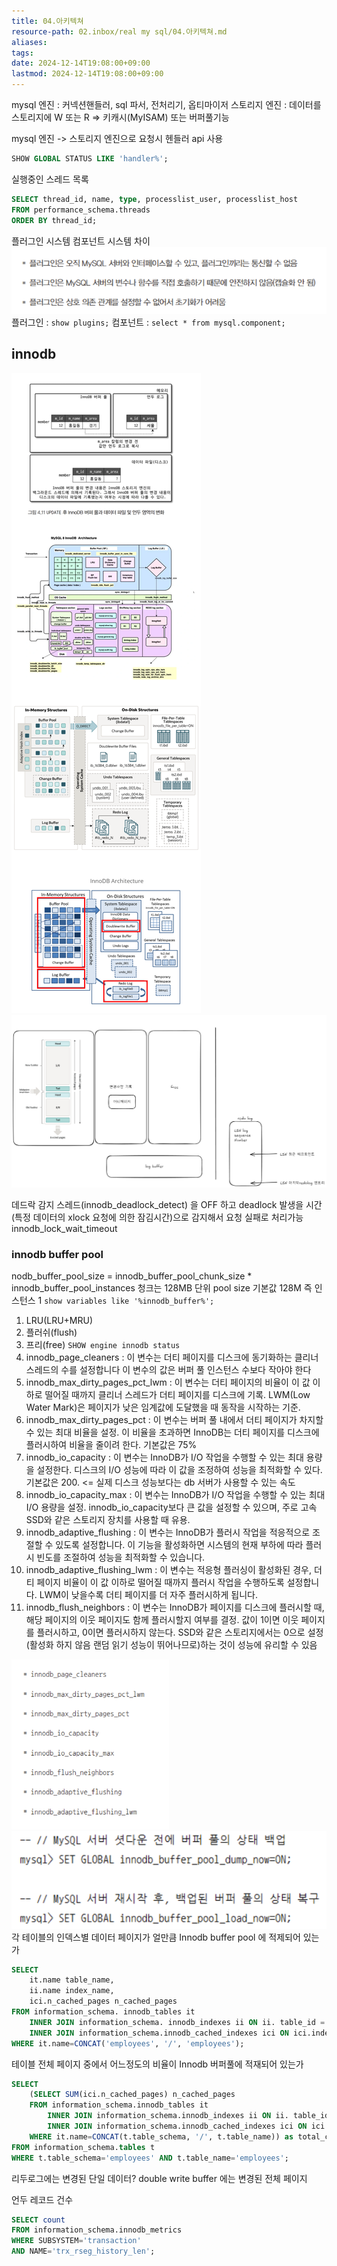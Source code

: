 ```yaml
---
title: 04.아키텍쳐
resource-path: 02.inbox/real my sql/04.아키텍쳐.md
aliases:
tags:
date: 2024-12-14T19:08:00+09:00
lastmod: 2024-12-14T19:08:00+09:00
---
```

mysql 엔진 : 커넥션핸들러, sql 파서, 전처리기, 옵티마이저
스토리지 엔진 : 데이터를 스토리지에 W 또는 R => 키캐시(MyISAM) 또는 버퍼풀기능

mysql 엔진 -> 스토리지 엔진으로 요청시 헨들러 api 사용
```sql
SHOW GLOBAL STATUS LIKE 'handler%';
```
실행중인 스레드 목록
```sql
SELECT thread_id, name, type, processlist_user, processlist_host 
FROM performance_schema.threads 
ORDER BY thread_id;
```

플러그인 시스템 컴포넌트 시스템 차이![](../../08.media/20241214193749.png)
플러그인 : `show plugins;`
컴포넌트 : `select * from mysql.component;`




## innodb
![Pasted image 20241220052896](../../08.media/20241220052896.png)
![Pasted image 20241220052912](../../08.media/20241220052912.png)



데드락 감지 스레드(innodb_deadlock_detect) 을 OFF 하고 deadlock 발생을 시간(특정 데이터의 xlock 요청에 의한 잠김시간)으로 감지해서 요청 실패로 처리가능 innodb_lock_wait_timeout

### innodb buffer pool

nodb_buffer_pool_size = innodb_buffer_pool_chunk_size * innodb_buffer_pool_instances
청크는 128MB 단위 pool size 기본값 128M 즉 인스턴스 1
`show variables like '%innodb_buffer%';`

1. LRU(LRU+MRU)
2. 플러쉬(flush)
3. 프리(free)
`SHOW engine innodb status`
1. innodb_page_cleaners : 이 변수는 더티 페이지를 디스크에 동기화하는 클리너 스레드의 수를 설정합니다 이 변수의 값은 버퍼 풀 인스턴스 수보다 작아야 한다
2. innodb_max_dirty_pages_pct_lwm : 이 변수는 더티 페이지의 비율이 이 값 이하로 떨어질 때까지 클리너 스레드가 더티 페이지를 디스크에 기록. LWM(Low Water Mark)은 페이지가 낮은 임계값에 도달했을 때 동작을 시작하는 기준.
3. innodb_max_dirty_pages_pct : 이 변수는 버퍼 풀 내에서 더티 페이지가 차지할 수 있는 최대 비율을 설정. 이 비율을 초과하면 InnoDB는 더티 페이지를 디스크에 플러시하여 비율을 줄이려 한다. 기본값은 75%
4. innodb_io_capacity : 이 변수는 InnoDB가 I/O 작업을 수행할 수 있는 최대 용량을 설정한다. 디스크의 I/O 성능에 따라 이 값을 조정하여 성능을 최적화할 수 있다. 기본값은 200. <= 실제 디스크 성능보다는 db 서버가 사용할 수 있는 속도
5. innodb_io_capacity_max : 이 변수는 InnoDB가 I/O 작업을 수행할 수 있는 최대 I/O 용량을 설정. innodb_io_capacity보다 큰 값을 설정할 수 있으며, 주로 고속 SSD와 같은 스토리지 장치를 사용할 때 유용.
6.  innodb_adaptive_flushing : 이 변수는 InnoDB가 플러시 작업을 적응적으로 조절할 수 있도록 설정합니다. 이 기능을 활성화하면 시스템의 현재 부하에 따라 플러시 빈도를 조절하여 성능을 최적화할 수 있습니다.
7. innodb_adaptive_flushing_lwm : 이 변수는 적응형 플러싱이 활성화된 경우, 더티 페이지 비율이 이 값 이하로 떨어질 때까지 플러시 작업을 수행하도록 설정합니다. LWM이 낮을수록 더티 페이지를 더 자주 플러시하게 됩니다.
8. innodb_flush_neighbors : 이 변수는 InnoDB가 페이지를 디스크에 플러시할 때, 해당 페이지의 이웃 페이지도 함께 플러시할지 여부를 결정. 값이 1이면 이웃 페이지를 플러시하고, 0이면 플러시하지 않는다. SSD와 같은 스토리지에서는 0으로 설정(활성화 하지 않음 랜덤 읽기 성능이 뛰어나므로)하는 것이 성능에 유리할 수 있음

![Pasted image 20241217022648](../../08.media/20241217022648.png)
![Pasted image 20241217063871](../../08.media/20241217063871.png)
각 테이블의 인덱스별 데이터 페이지가 얼만큼 Innodb buffer pool 에 적제되어 있는가
```sql
SELECT
	it.name table_name,
	ii.name index_name,
	ici.n_cached_pages n_cached_pages
FROM information_schema. innodb_tables it
	INNER JOIN information_schema. innodb_indexes ii ON ii. table_id = it.table_id
	INNER JOIN information_schema.innodb_cached_indexes ici ON ici.index_id = ii.index_id
WHERE it.name=CONCAT('employees', '/', 'employees');
```
테이블 전체 페이지 중에서 어느정도의 비율이 Innodb 버퍼풀에 적재되어 있는가
```sql
SELECT
	(SELECT SUM(ici.n_cached_pages) n_cached_pages
	FROM information_schema.innodb_tables it
		INNER JOIN information_schema.innodb_indexes ii ON ii. table_id = it. table_id
		INNER JOIN information_schema.innodb_cached_indexes ici ON ici.index_id = ii.index_id
	WHERE it.name=CONCAT(t.table_schema, '/', t.table_name)) as total_cached_pages, ((t.data_length + t.index_length - t.data_free)/@@innodb_page_size) as total_pages
FROM information_schema.tables t
WHERE t.table_schema='employees' AND t.table_name='employees';
```


리두로그에는 변경된 단일 데이터?
double write buffer 에는 변경된 전체 페이지

언두 레코드 건수
```sql
SELECT count 
FROM information_schema.innodb_metrics 
WHERE SUBSYSTEM='transaction' 
AND NAME='trx_rseg_history_len';
```


